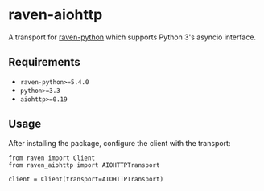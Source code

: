 # raven-aiohttp

A transport for [raven-python](https://github.com/getsentry/raven-python) which supports Python 3's asyncio interface.

## Requirements

- `raven-python>=5.4.0`
- `python>=3.3`
- `aiohttp>=0.19`

## Usage

After installing the package, configure the client with the transport:

```
from raven import Client
from raven_aiohttp import AIOHTTPTransport

client = Client(transport=AIOHTTPTransport)
```
